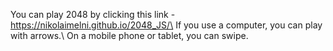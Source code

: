 You can play 2048 by clicking this link - https://nikolaimelni.github.io/2048_JS/\ 
If you use a computer, you can play with arrows.\ 
On a mobile phone or tablet, you can swipe.
